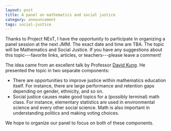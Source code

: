 ```yaml
---
layout: post
title: A panel on mathematics and social justice
category: announcement
tags: social-justice
---
```


Thanks to Project NExT, I have the opportunity to participate in organizing a panel session at the next JMM.  The exact date and time are TBA.  The topic will be Mathematics and Social Justice.  If you have any suggestions about this topic---favorite links, articles, or teachers---please leave a comment!<!--more-->

The idea came from an excellent talk by Professor [David Kung](http://faculty.smcm.edu/dtkung).  He presented the topic in two separate components:

* There are opportunities to improve justice within mathematics education itself.  For instance, there are large performance and retention gaps depending on gender, ethnicity, and so on.
* Social justice causes make good topics for a (possibly terminal) math class.  For instance, elementary statistics are used in environmental science and every other social science.  Math is also important in understanding politics and making voting choices.

We hope to organize our panel to focus on both of these components.
